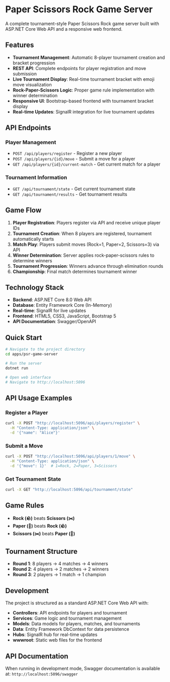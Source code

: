 
# Paper Scissors Rock Game Server

A complete tournament-style Paper Scissors Rock game server built with ASP.NET Core Web API and a responsive web frontend.

## Features

- **Tournament Management**: Automatic 8-player tournament creation and bracket progression
- **REST API**: Complete endpoints for player registration and move submission
- **Live Tournament Display**: Real-time tournament bracket with emoji move visualization
- **Rock-Paper-Scissors Logic**: Proper game rule implementation with winner determination
- **Responsive UI**: Bootstrap-based frontend with tournament bracket display
- **Real-time Updates**: SignalR integration for live tournament updates

## API Endpoints

### Player Management
- `POST /api/players/register` - Register a new player
- `POST /api/players/{id}/move` - Submit a move for a player
- `GET /api/players/{id}/current-match` - Get current match for a player

### Tournament Information
- `GET /api/tournament/state` - Get current tournament state
- `GET /api/tournament/results` - Get tournament results

## Game Flow

1. **Player Registration**: Players register via API and receive unique player IDs
2. **Tournament Creation**: When 8 players are registered, tournament automatically starts
3. **Match Play**: Players submit moves (Rock=1, Paper=2, Scissors=3) via API
4. **Winner Determination**: Server applies rock-paper-scissors rules to determine winners
5. **Tournament Progression**: Winners advance through elimination rounds
6. **Championship**: Final match determines tournament winner

## Technology Stack

- **Backend**: ASP.NET Core 8.0 Web API
- **Database**: Entity Framework Core (In-Memory)
- **Real-time**: SignalR for live updates
- **Frontend**: HTML5, CSS3, JavaScript, Bootstrap 5
- **API Documentation**: Swagger/OpenAPI

## Quick Start

```bash
# Navigate to the project directory
cd apps/psr-game-server

# Run the server
dotnet run

# Open web interface
# Navigate to http://localhost:5096
```

## API Usage Examples

### Register a Player
```bash
curl -X POST "http://localhost:5096/api/players/register" \
  -H "Content-Type: application/json" \
  -d '{"name": "Alice"}'
```

### Submit a Move
```bash
curl -X POST "http://localhost:5096/api/players/1/move" \
  -H "Content-Type: application/json" \
  -d '{"move": 1}'  # 1=Rock, 2=Paper, 3=Scissors
```

### Get Tournament State
```bash
curl -X GET "http://localhost:5096/api/tournament/state"
```

## Game Rules

- **Rock (🪨)** beats **Scissors (✂️)**
- **Paper (📄)** beats **Rock (🪨)**
- **Scissors (✂️)** beats **Paper (📄)**

## Tournament Structure

- **Round 1**: 8 players → 4 matches → 4 winners
- **Round 2**: 4 players → 2 matches → 2 winners  
- **Round 3**: 2 players → 1 match → 1 champion

## Development

The project is structured as a standard ASP.NET Core Web API with:

- **Controllers**: API endpoints for players and tournament
- **Services**: Game logic and tournament management
- **Models**: Data models for players, matches, and tournaments
- **Data**: Entity Framework DbContext for data persistence
- **Hubs**: SignalR hub for real-time updates
- **wwwroot**: Static web files for the frontend

## API Documentation

When running in development mode, Swagger documentation is available at:
`http://localhost:5096/swagger`

